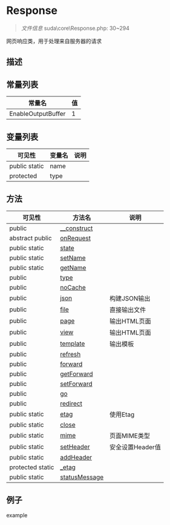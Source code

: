 #  Response 

> *文件信息* suda\core\Response.php: 30~294


网页响应类，用于处理来自服务器的请求


## 描述




## 常量列表
| 常量名  |  值|
|--------|----|
|EnableOutputBuffer | 1 | 


## 变量列表
| 可见性 |  变量名   | 说明 |
|--------|----|------|
| public  static  | name | | 
| protected    | type | | 

## 方法

| 可见性 | 方法名 | 说明 |
|--------|-------|------|
|  public  |[__construct](Response/__construct.md) |  |
|abstract  public  |[onRequest](Response/onRequest.md) |  |
|  public  static|[state](Response/state.md) |  |
|  public  static|[setName](Response/setName.md) |  |
|  public  static|[getName](Response/getName.md) |  |
|  public  |[type](Response/type.md) |  |
|  public  |[noCache](Response/noCache.md) |  |
|  public  |[json](Response/json.md) | 构建JSON输出 |
|  public  |[file](Response/file.md) | 直接输出文件 |
|  public  |[page](Response/page.md) | 输出HTML页面 |
|  public  |[view](Response/view.md) | 输出HTML页面 |
|  public  |[template](Response/template.md) | 输出模板 |
|  public  |[refresh](Response/refresh.md) |  |
|  public  |[forward](Response/forward.md) |  |
|  public  |[getForward](Response/getForward.md) |  |
|  public  |[setForward](Response/setForward.md) |  |
|  public  |[go](Response/go.md) |  |
|  public  |[redirect](Response/redirect.md) |  |
|  public  static|[etag](Response/etag.md) | 使用Etag |
|  public  static|[close](Response/close.md) |  |
|  public  static|[mime](Response/mime.md) | 页面MIME类型 |
|  public  static|[setHeader](Response/setHeader.md) | 安全设置Header值 |
|  public  static|[addHeader](Response/addHeader.md) |  |
|  protected  static|[_etag](Response/_etag.md) |  |
|  public  static|[statusMessage](Response/statusMessage.md) |  |
 

## 例子

example